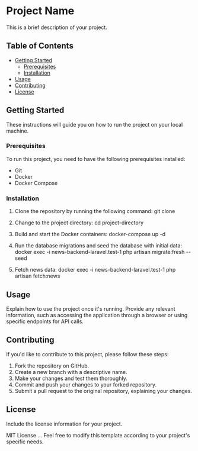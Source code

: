# Project Name

This is a brief description of your project.

## Table of Contents

-   [Getting Started](#getting-started)
    -   [Prerequisites](#prerequisites)
    -   [Installation](#installation)
-   [Usage](#usage)
-   [Contributing](#contributing)
-   [License](#license)

## Getting Started

These instructions will guide you on how to run the project on your local machine.

### Prerequisites

To run this project, you need to have the following prerequisites installed:

-   Git
-   Docker
-   Docker Compose

### Installation

1. Clone the repository by running the following command:
   git clone

2. Change to the project directory:
   cd project-directory

3. Build and start the Docker containers:
   docker-compose up -d

4. Run the database migrations and seed the database with initial data:
   docker exec -i news-backend-laravel.test-1 php artisan migrate:fresh --seed

5. Fetch news data:
   docker exec -i news-backend-laravel.test-1 php artisan fetch:news

## Usage

Explain how to use the project once it's running. Provide any relevant information, such as accessing the application through a browser or using specific endpoints for API calls.

## Contributing

If you'd like to contribute to this project, please follow these steps:

1. Fork the repository on GitHub.
2. Create a new branch with a descriptive name.
3. Make your changes and test them thoroughly.
4. Commit and push your changes to your forked repository.
5. Submit a pull request to the original repository, explaining your changes.

## License

Include the license information for your project.

MIT License
...
Feel free to modify this template according to your project's specific needs.
